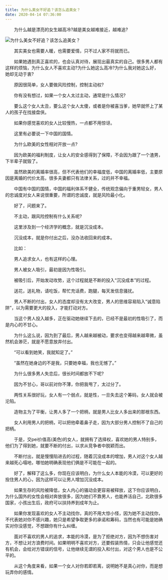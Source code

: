 ```yaml
---
title: 为什么美女不好追？该怎么追美女？
date: 2020-04-14 07:36:00
---
```




　　为什么越是漂亮的女生越高冷?越是美女越难接近，越难追?

![为什么美女不好追？该怎么追美女？](/img/1719300e388cb9386d523515d64d1c0d.jpg)

　　其实美女也需要人暖，也需要爱情，只不过人家不将就而已。

　　如果她遇到真正喜欢的，也会认真对待，展现出最真实的自己。很多男人都有这样的烦恼，为什么女人不喜欢主动?为什么她这么高冷?为什么我对她这么好，她却无动于衷?

　　原因很简单，女人要做风险控制，控制主动权?

　　你有没有想过，如果一个女人太过主动，通常是什么情况?

　　要么这个女人太丑，要么这个女人太傻，或者是你被喜当爹，她早就怀上了某人的孩子在找接盘侠。

　　如果你感觉喜欢的女人比较慢热，一点都不用惊讶。

　　这里有必要说一下中国的国情。

　　为什么欧美的女性相对开放一点?

　　因为欧美的福利制度，让女人的安全感得到了保障，不会因为跟了一个渣男，下半辈子就毁了。

　　虽然欧美的离婚率很高，但不代表他们的幸福度低，中国的离婚率低，主要原因是离婚的代价太高，很多夫妻都只有法律关系，过的并不幸福。

　　中国有中国的国情，中国的福利体系不健全，传统观念偏向于重男轻女，男人的忠诚度对女人来说很重要，所谓的忠诚度，就是风险最小化。

　　好了，问题来了。

　　不主动，跟风险控制有什么关系呢?

　　这里涉及到一个经济学的概念，就是沉没成本。

　　沉没成本，就是你付出之后，没办法收回来的成本。

　　比如：

　　男人追求女人，也有这样的心理。

　　男人被女人吸引，最初是因为性吸引。

　　被吸引后，开始发动攻势，这个过程就是不断的投入“沉没成本”的过程。

　　送花，送礼物，请吃饭，帮忙充话费，跑腿，每天发信息骚扰。

　　男人不断的付出，女人的态度却没有太大改变，男人的思维容易陷入“诚意陷阱”，以为需要更大的投入，才能打动对方。

　　当这个男人投入越多，正在驱动她继续下去的，已经不是最初的性吸引了，而是内心的不甘心。

　　为什么这么说，因为到了最后，男人越来越被动，要求也变得越来越卑微，虽然机会渺茫，就是不愿意放弃付出。

　　“可以看到她笑，我就知足了。”

　　“虽然在她身边的不是我，只要她幸福，我也无憾了。”

　　为什么很多男人失恋后，很长时间都放不下呢?

　　因为不甘心，哥以前对你不薄，你把我甩了，太过分了。

　　两性关系很好玩，女人有一个弱点，就是性，一旦失去这个筹码，女人就会被沦陷。

　　造物主为了平衡，让男人多了一个把柄，就是男人比女人多出来的那根东西。

　　女人利用男人的把柄，可以把他牵着鼻子走，因为大部分男人控制不了自己的把柄。

　　于是，交pei价值高(美色)的女人，就拥有了选择权，喜欢她的男人特别多，他们为了得到她，就要不断的付出，以求从竞争者中脱颖而出。

　　不断付出，就是慢慢陷进去的过程，随着沉没成本的增加，男人对这个女人越来越死心塌地，哪怕她明确表现他们俩是不可能在一起的。

　　好了，解释了这么多，你现在应该明白，为什么女人本能的冷漠，可以更好的拴住男人的心，因为这样可以让男人增加沉没成本。

　　如果生存的风险被降低，女人内心的骚动会更容易被释放，这下你应该明白，为什么国外的女性会相对奔放很多，因为她们不靠男人，也能养活自己，北欧很多国家，小孩出生后，政府可以扶持养到成年为止。

　　如果你发现喜欢的女人不主动找你，真的不用大惊小怪，因为她不主动找你，不代表她对你不感兴趣，她只是希望争取更多的承诺和筹码，当然也有可能是她确实对你没感觉，不想跟你有什么纠缠。

　　面对不喜欢的男人的追求，本能的冷漠，是为了拒绝对方，因为不想伤害对方，不想让对方浪费时间。如果明明不喜欢对方，还要假装热情，只会让他感觉还有机会，会给对方错误的信号，让他继续无谓的投入和付出，对这个男人也是不公平的。

　　从这个角度来看，如果一个女人对你若即若离，说明她不是真心对你，而是想玩弄你的感情。